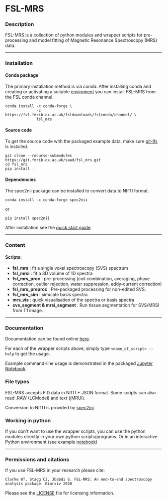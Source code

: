 # FSL-MRS


### Description

FSL-MRS is a collection of python modules and wrapper scripts for pre-processing and model fitting of Magnetic Resonance Spectroscopy (MRS) data.

---
### Installation 

#### Conda package
The primary installation method is via _conda_. After installing conda and creating or activating a suitable [enviroment](https://docs.conda.io/projects/conda/en/latest/user-guide/tasks/manage-environments.html) you can install FSL-MRS from the FSL conda channel.

    conda install -c conda-forge \
                  -c https://fsl.fmrib.ox.ac.uk/fsldownloads/fslconda/channel/ \
                  fsl_mrs

#### Source code

To get the source code with the packaged example data, make sure [git-lfs](https://git-lfs.github.com/) is installed.

    git clone --recurse-submodules https://git.fmrib.ox.ac.uk/saad/fsl_mrs.git
    cd fsl_mrs
    pip install .

#### Dependencies
The spec2nii package can be installed to convert data to NIfTI format.

    conda install -c conda-forge spec2nii

or

    pip install spec2nii

After installation see the [quick start guide](https://users.fmrib.ox.ac.uk/~saad/fsl_mrs/html/quick_start.html).

---

### Content

#### Scripts:

- **fsl\_mrs**
: fit a single voxel spectroscopy (SVS) spectrum 
- **fsl\_mrsi**
: fit a 3D volume of 1D spectra 
- **fsl\_mrs\_proc**
: pre-processing (coil combination, averaging, phase correction, outlier rejection, water suppression, eddy-current correction) 
- **fsl\_mrs\_preproc**
: Pre-packaged processing for non-edited SVS. 
- **fsl\_mrs\_sim**
: simulate basis spectra
- **mrs_vis**
: quick visualisation of the spectra or basis spectra
- **svs_segment & mrsi_segment**
: Run tissue segmentation for SVS/MRSI from T1 image.

---

### Documentation

Documentation can be found online [here](https://users.fmrib.ox.ac.uk/~saad/fsl_mrs/html/index.html).

For each of the wrapper scripts above, simply type `<name_of_script> --help` to get the usage.

Example command-line usage is demonstrated in the packaged [Jupyter Notebook](https://git.fmrib.ox.ac.uk/saad/fsl_mrs/-/blob/master/example_usage/Example%20SVS%20processing%20-%20command-line.ipynb.).

### File types

FSL-MRS accepts FID data in NIfTI + JSON format. Some scripts can also read .RAW (LCModel) and text (jMRUI).

Conversion to NIfTI is provided by [spec2nii](https://github.com/wexeee/spec2nii).

### Working in python

If you don't want to use the wrapper scripts, you can use the python modules directly in your own python scripts/programs. Or in an interactive Python environment (see example [notebook](https://git.fmrib.ox.ac.uk/saad/fsl_mrs/-/blob/master/example_usage/Example%20SVS%20processing%20-%20interactive%20notebook.ipynb)) 

---

### Permissions and citations

If you use FSL-MRS in your research please cite:

    Clarke WT, Stagg CJ, Jbabdi S. FSL-MRS: An end-to-end spectroscopy analysis package. Biorxiv 2020

Please see the [LICENSE](https://git.fmrib.ox.ac.uk/saad/fsl_mrs/-/blob/master/LICENSE) file for licensing information.




